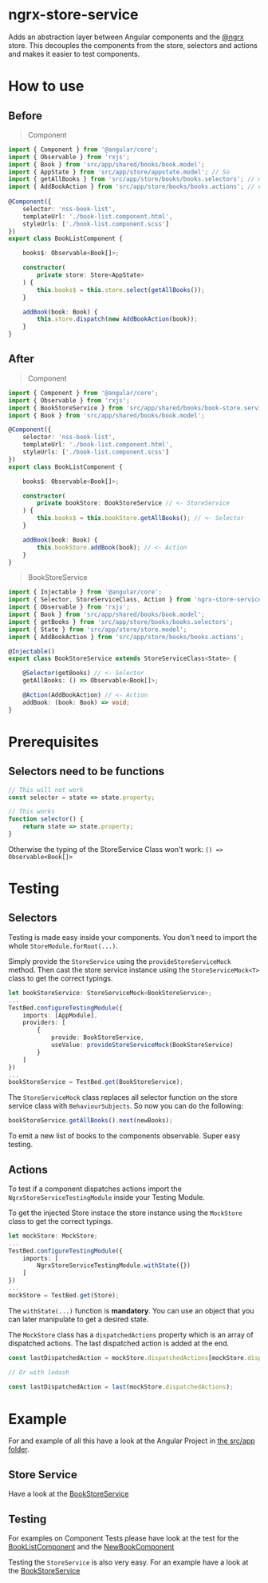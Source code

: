 # ngrx-store-service

Adds an abstraction layer between Angular components and the [@ngrx](https://github.com/ngrx/platform) store. This decouples the components from the store, selectors and actions and makes it easier to test components.

# How to use

## Before

> Component

```ts
import { Component } from '@angular/core';
import { Observable } from 'rxjs';
import { Book } from 'src/app/shared/books/book.model';
import { AppState } from 'src/app/store/appstate.model'; // So
import { getAllBooks } from 'src/app/store/books/books.selectors'; // many
import { AddBookAction } from 'src/app/store/books/books.actions'; // dependencies
 
@Component({
    selector: 'nss-book-list',
    templateUrl: './book-list.component.html',
    styleUrls: ['./book-list.component.scss']
})
export class BookListComponent {

    books$: Observable<Book[]>;

    constructor(
        private store: Store<AppState>
    ) {
        this.books$ = this.store.select(getAllBooks());
    }

    addBook(book: Book) {
        this.store.dispatch(new AddBookAction(book));
    }
}
```

## After

> Component

```ts
import { Component } from '@angular/core';
import { Observable } from 'rxjs';
import { BookStoreService } from 'src/app/shared/books/book-store.service';
import { Book } from 'src/app/shared/books/book.model';

@Component({
    selector: 'nss-book-list',
    templateUrl: './book-list.component.html',
    styleUrls: ['./book-list.component.scss']
})
export class BookListComponent {

    books$: Observable<Book[]>;

    constructor(
        private bookStore: BookStoreService // <- StoreService
    ) {
        this.books$ = this.bookStore.getAllBooks(); // <- Selector
    }

    addBook(book: Book) {
        this.bookStore.addBook(book); // <- Action
    }
}
```

> BookStoreService

```ts
import { Injectable } from '@angular/core';
import { Selector, StoreServiceClass, Action } from 'ngrx-store-service';
import { Observable } from 'rxjs';
import { Book } from 'src/app/shared/books/book.model';
import { getBooks } from 'src/app/store/books/books.selectors';
import { State } from 'src/app/store/store.model';
import { AddBookAction } from 'src/app/store/books/books.actions';

@Injectable()
export class BookStoreService extends StoreServiceClass<State> {

    @Selector(getBooks) // <- Selector
    getAllBooks: () => Observable<Book[]>;

    @Action(AddBookAction) // <- Action
    addBook: (book: Book) => void;
}
```

# Prerequisites

## Selectors need to be functions

```ts
// This will not work
const selector = state => state.property;
```

```ts
// This works
function selector() {
    return state => state.property;
}
```

Otherwise the typing of the StoreService Class won't work: `() => Observable<Book[]>`

# Testing

## Selectors
Testing is made easy inside your components. You don't need to import the whole `StoreModule.forRoot(...)`.

Simply provide the `StoreService` using the `provideStoreServiceMock` method. Then cast the store service instance using the `StoreServiceMock<T>` class to get the correct typings.


```ts
let bookStoreService: StoreServiceMock<BookStoreService>;
...
TestBed.configureTestingModule({
    imports: [AppModule],
    providers: [
        {
            provide: BookStoreService,
            useValue: provideStoreServiceMock(BookStoreService)
        }
    ]
})
...
bookStoreService = TestBed.get(BookStoreService);
```

The `StoreServiceMock` class replaces all selector function on the store service class with `BehaviourSubjects`. So now you can do the following:

```ts
bookStoreService.getAllBooks().next(newBooks);
```
To emit a new list of books to the components observable. Super easy testing.

## Actions

To test if a component dispatches actions import the `NgrxStoreServiceTestingModule` inside your Testing Module.

To get the injected Store instace the store instance using the `MockStore` class to get the correct typings.

```ts
let mockStore: MockStore;
...
TestBed.configureTestingModule({
    imports: [
        NgrxStoreServiceTestingModule.withState({})
    ]
})
...
mockStore = TestBed.get(Store);
```

The `withState(...)` function is __mandatory__. You can use an object that you can later manipulate to get a desired state.

The `MockStore` class has a `dispatchedActions` property which is an array of dispatched actions. The last dispatched action is added at the end.

```ts
const lastDispatchedAction = mockStore.dispatchedActions[mockStore.dispatchedActions.length - 1];

// Or with lodash

const lastDispatchedAction = last(mockStore.dispatchedActions);
```

# Example

For and example of all this have a look at the Angular Project in [the src/app folder](src/app).

## Store Service

Have a look at the [BookStoreService](src/app/shared/books/book-store.service.ts)

## Testing

For examples on Component Tests please have look at the test for the [BookListComponent](src/app/components/book-list/book-list.component.spec.ts) and the [NewBookComponent](src/app/components/new-book/new-book.component.spec.ts)

Testing the `StoreService` is also very easy. For an example have a look at the [BookStoreService](src/app/shared/books/book-store.service.spec.ts)

